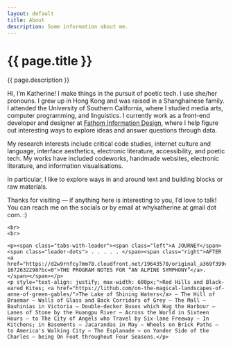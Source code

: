 ```yaml
---
layout: default
title: About
description: Some information about me.
---
```


<main>
  <div class="intro">
    <h1>{{ page.title }}</h1>
    <div>
      <p>{{ page.description }}</p>
    </div>
  </div>

  <div class="section">
    <p>Hi, I’m Katherine! I make things in the pursuit of poetic tech. I use she/her pronouns. I grew up in Hong Kong and was raised in a Shanghainese family. I attended the University of Southern California, where I studied media arts, computer programming, and linguistics. I currently work as a front-end developer and designer at <a href="https://fathom.info">Fathom Information Design</a>, where I help figure out interesting ways to explore ideas and answer questions through data.</p>
    <p>My research interests include critical code studies, internet culture and language, interface aesthetics, electronic literature, accessibility, and poetic tech. My works have included codeworks, handmade websites, electronic literature, and information visualisations.</p>
    <p>In particular, I like to explore ways in and around text and building blocks or raw materials.</p>
    <p>Thanks for visiting — if anything here is interesting to you, I’d love to talk! You can reach me on the socials or by email at whykatherine at gmail dot com. :)</p>

    <br>
    <br>

    <p><span class="tabs-with-leader"><span class="left">A JOURNEY</span><span class="leader-dots"> . . . . . </span><span class="right">AFTER <a href="https://d2w9rnfcy7mm78.cloudfront.net/19643570/original_a369f399cfae002cd88ec67bbbd321f6.jpg?1672632298?bc=0">THE PROGRAM NOTES FOR “AN ALPINE SYMPHONY”</a>.</span></span></p>
    <p style="text-align: justify; max-width: 600px;">Red Hills and Black-eared Kites; <a href="https://lithub.com/on-the-magical-landscapes-of-anne-of-green-gables/">The Lake of Shining Waters</a> — The Hill of Braemar — Walls of Glass and Back Corridors of Grey — The Mall — Bauhinias in Victoria — Double-decker Buses which Hug the Harbour — Lanes of Stone by the Huangpu River — Across the World in Sixteen Hours — to The City of Angels who Travel by Six-lane Freeway — In Kitchens; in Basements — Jacarandas in May — Wheels on Brick Paths — to America's Walking City — The Esplanade — on Yonder Side of the Charles — being On Foot throughout Four Seasons.</p>
  </div>
</main>

<script>
</script>